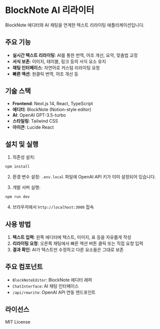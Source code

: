# BlockNote AI 리라이터

BlockNote 에디터와 AI 채팅을 연계한 텍스트 리라이팅 애플리케이션입니다.

## 주요 기능

- **실시간 텍스트 리라이팅**: AI를 통한 번역, 어조 개선, 요약, 맞춤법 교정
- **서식 보존**: 이미지, 테이블, 링크 등의 서식 요소 유지
- **채팅 인터페이스**: 자연어로 커스텀 리라이팅 요청
- **빠른 액션**: 원클릭 번역, 어조 개선 등

## 기술 스택

- **Frontend**: Next.js 14, React, TypeScript
- **에디터**: BlockNote (Notion-style editor)
- **AI**: OpenAI GPT-3.5-turbo
- **스타일링**: Tailwind CSS
- **아이콘**: Lucide React

## 설치 및 실행

1. 의존성 설치:
```bash
npm install
```

2. 환경 변수 설정:
`.env.local` 파일에 OpenAI API 키가 이미 설정되어 있습니다.

3. 개발 서버 실행:
```bash
npm run dev
```

4. 브라우저에서 `http://localhost:3000` 접속

## 사용 방법

1. **텍스트 입력**: 왼쪽 에디터에 텍스트, 이미지, 표 등을 자유롭게 작성
2. **리라이팅 요청**: 오른쪽 채팅에서 빠른 액션 버튼 클릭 또는 직접 요청 입력
3. **결과 확인**: AI가 텍스트만 수정하고 다른 요소들은 그대로 보존

## 주요 컴포넌트

- `BlockNoteEditor`: BlockNote 에디터 래퍼
- `ChatInterface`: AI 채팅 인터페이스
- `/api/rewrite`: OpenAI API 연동 엔드포인트

## 라이선스

MIT License